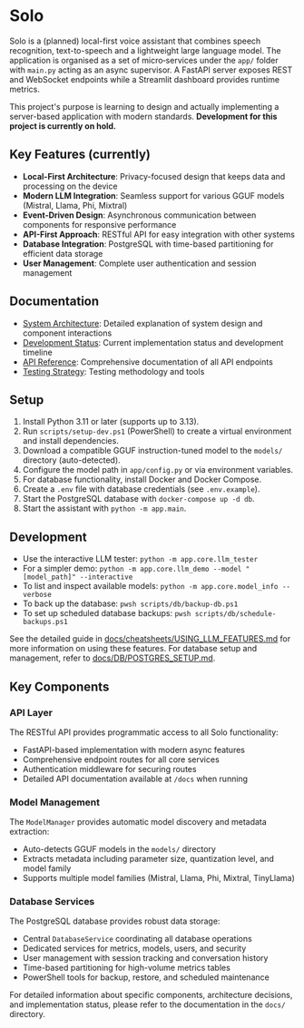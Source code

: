 # Solo

Solo is a (planned) local-first voice assistant that combines speech recognition, text-to-speech and a lightweight large language model. The application is organised as a set of micro‑services under the `app/` folder with `main.py` acting as an async supervisor. A FastAPI server exposes REST and WebSocket endpoints while a Streamlit dashboard provides runtime metrics.

This project's purpose is learning to design and actually implementing a server-based application with modern standards.
**Development for this project is currently on hold.**

## Key Features (currently)

- **Local-First Architecture**: Privacy-focused design that keeps data and processing on the device
- **Modern LLM Integration**: Seamless support for various GGUF models (Mistral, Llama, Phi, Mixtral)
- **Event-Driven Design**: Asynchronous communication between components for responsive performance
- **API-First Approach**: RESTful API for easy integration with other systems
- **Database Integration**: PostgreSQL with time-based partitioning for efficient data storage
- **User Management**: Complete user authentication and session management

## Documentation

- [System Architecture](docs/Solo%20-%20System%20Architecture%20Concept.md): Detailed explanation of system design and component interactions
- [Development Status](docs/DEVELOPMENT_STATUS.md): Current implementation status and development timeline
- [API Reference](docs/API_REFERENCE.md): Comprehensive documentation of all API endpoints
- [Testing Strategy](docs/TESTING_STRATEGY.md): Testing methodology and tools

## Setup
1. Install Python 3.11 or later (supports up to 3.13).
2. Run `scripts/setup-dev.ps1` (PowerShell) to create a virtual environment and install dependencies.
3. Download a compatible GGUF instruction-tuned model to the `models/` directory (auto-detected).
4. Configure the model path in `app/config.py` or via environment variables.
5. For database functionality, install Docker and Docker Compose.
6. Create a `.env` file with database credentials (see `.env.example`).
7. Start the PostgreSQL database with `docker-compose up -d db`.
8. Start the assistant with `python -m app.main`.

## Development
- Use the interactive LLM tester: `python -m app.core.llm_tester`
- For a simpler demo: `python -m app.core.llm_demo --model "[model_path]" --interactive`
- To list and inspect available models: `python -m app.core.model_info --verbose`
- To back up the database: `pwsh scripts/db/backup-db.ps1`
- To set up scheduled database backups: `pwsh scripts/db/schedule-backups.ps1`

See the detailed guide in [docs/cheatsheets/USING_LLM_FEATURES.md](docs/cheatsheets/USING_LLM_FEATURES.md) for more information on using these features.
For database setup and management, refer to [docs/DB/POSTGRES_SETUP.md](docs/DB/POSTGRES_SETUP.md).

## Key Components

### API Layer
The RESTful API provides programmatic access to all Solo functionality:
- FastAPI-based implementation with modern async features
- Comprehensive endpoint routes for all core services
- Authentication middleware for securing routes
- Detailed API documentation available at `/docs` when running

### Model Management
The `ModelManager` provides automatic model discovery and metadata extraction:
- Auto-detects GGUF models in the `models/` directory
- Extracts metadata including parameter size, quantization level, and model family
- Supports multiple model families (Mistral, Llama, Phi, Mixtral, TinyLlama)

### Database Services
The PostgreSQL database provides robust data storage:
- Central `DatabaseService` coordinating all database operations
- Dedicated services for metrics, models, users, and security
- User management with session tracking and conversation history
- Time-based partitioning for high-volume metrics tables
- PowerShell tools for backup, restore, and scheduled maintenance

For detailed information about specific components, architecture decisions, and implementation status, please refer to the documentation in the `docs/` directory.
